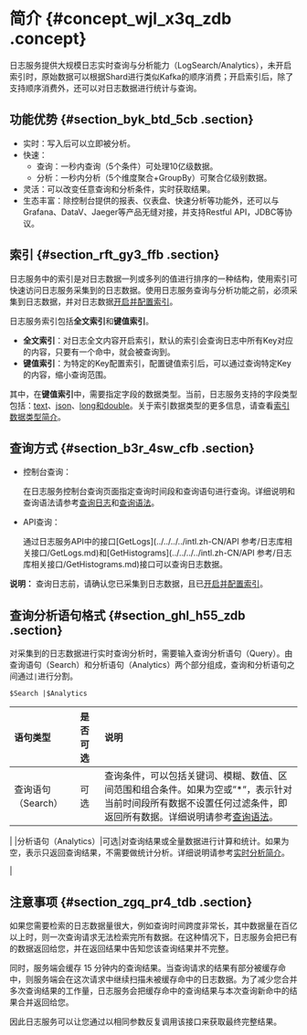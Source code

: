 # 简介 {#concept_wjl_x3q_zdb .concept}

日志服务提供大规模日志实时查询与分析能力（LogSearch/Analytics），未开启索引时，原始数据可以根据Shard进行类似Kafka的顺序消费；开启索引后，除了支持顺序消费外，还可以对日志数据进行统计与查询。

## 功能优势 {#section_byk_btd_5cb .section}

-   实时：写入后可以立即被分析。
-   快速：
    -   查询：一秒内查询（5个条件）可处理10亿级数据。
    -   分析：一秒内分析（5个维度聚合+GroupBy）可聚合亿级别数据。
-   灵活：可以改变任意查询和分析条件，实时获取结果。
-   生态丰富：除控制台提供的报表、仪表盘、快速分析等功能外，还可以与Grafana、DataV、Jaeger等产品无缝对接，并支持Restful API，JDBC等协议。

## 索引 {#section_rft_gy3_ffb .section}

日志服务中的索引是对日志数据一列或多列的值进行排序的一种结构，使用索引可快速访问日志服务采集到的日志数据。使用日志服务查询与分析功能之前，必须采集到日志数据，并对日志数据[开启并配置索引](intl.zh-CN/用户指南/索引与查询/开启并配置索引.md)。

日志服务索引包括**全文索引**和**键值索引**。

-   **全文索引**：对日志全文内容开启索引，默认的索引会查询日志中所有Key对应的内容，只要有一个命中，就会被查询到。
-   **键值索引**：为特定的Key配置索引，配置键值索引后，可以通过查询特定Key的内容，缩小查询范围。

其中，在**键值索引**中，需要指定字段的数据类型。当前，日志服务支持的字段类型包括：[text](intl.zh-CN/用户指南/索引与查询/索引数据类型/文本类型.md)、[json](intl.zh-CN/用户指南/索引与查询/索引数据类型/Json类型.md)、[long和double](intl.zh-CN/用户指南/索引与查询/索引数据类型/数值类型.md)。关于索引数据类型的更多信息，请查看[索引数据类型简介](intl.zh-CN/用户指南/索引与查询/索引数据类型/简介.md)。

## 查询方式 {#section_b3r_4sw_cfb .section}

-   控制台查询：

    在日志服务控制台查询页面指定查询时间段和查询语句进行查询。详细说明和查询语法请参考[查询日志](intl.zh-CN/用户指南/索引与查询/查询日志.md)和[查询语法](intl.zh-CN/用户指南/索引与查询/查询语法.md)。

-   API查询：

    通过日志服务API中的接口[GetLogs](../../../../intl.zh-CN/API 参考/日志库相关接口/GetLogs.md)和[GetHistograms](../../../../intl.zh-CN/API 参考/日志库相关接口/GetHistograms.md)接口可以查询日志数据。


**说明：** 查询日志前，请确认您已采集到日志数据，且已[开启并配置索引](intl.zh-CN/用户指南/索引与查询/开启并配置索引.md)。

## 查询分析语句格式 {#section_ghl_h55_zdb .section}

对采集到的日志数据进行实时查询分析时，需要输入查询分析语句（Query）。由查询语句（Search）和分析语句（Analytics）两个部分组成，查询和分析语句之间通过`|`进行分割。

```
$Search |$Analytics
```

|语句类型|是否可选|说明|
|:---|:---|:-|
|查询语句（Search）|可选|查询条件，可以包括关键词、模糊、数值、区间范围和组合条件。如果为空或”\*”，表示针对当前时间段所有数据不设置任何过滤条件，即返回所有数据。详细说明请参考[查询语法](intl.zh-CN/用户指南/索引与查询/查询语法.md)。

|
|分析语句（Analytics）|可选|对查询结果或全量数据进行计算和统计。如果为空，表示只返回查询结果，不需要做统计分析。详细说明请参考[实时分析简介](intl.zh-CN/用户指南/实时分析/实时分析简介.md)。

|

## 注意事项 {#section_zgq_pr4_tdb .section}

如果您需要检索的日志数据量很大，例如查询时间跨度非常长，其中数据量在百亿以上时，则一次查询请求无法检索完所有数据。在这种情况下，日志服务会把已有的数据返回给您，并在返回结果中告知您该查询结果并不完整。

同时，服务端会缓存 15 分钟内的查询结果。当查询请求的结果有部分被缓存命中，则服务端会在这次请求中继续扫描未被缓存命中的日志数据。为了减少您合并多次查询结果的工作量，日志服务会把缓存命中的查询结果与本次查询新命中的结果合并返回给您。

因此日志服务可以让您通过以相同参数反复调用该接口来获取最终完整结果。

